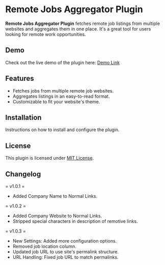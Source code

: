 # Remote Jobs Aggregator Plugin

**Remote Jobs Aggregator Plugin** fetches remote job listings from multiple websites and aggregates them in one place. It's a great tool for users looking for remote work opportunities.

## Demo
Check out the live demo of the plugin here:
[Demo Link](https://jobs.bgathuita.com)

## Features
- Fetches jobs from multiple remote job websites.
- Aggregates listings in an easy-to-read format.
- Customizable to fit your website's theme.

## Installation
Instructions on how to install and configure the plugin.

## License
This plugin is licensed under [MIT License](LICENSE).

## Changelog
= v1.0.1 =
* Added Company Name to Normal Links.

= v1.0.2 =
* Added Company Website to Normal Links.
* Stripped special characters in description of remotive links.

= v1.0.3 =
* New Settings: Added more configuration options.
* Removed job location column.
* Updated job URL to use site's permalink structure.
* URL Handling: Fixed job URL to match permalinks.